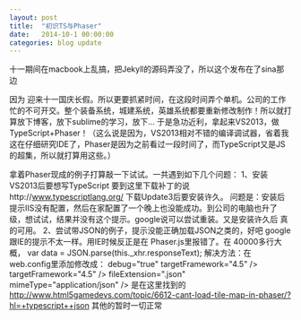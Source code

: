 ```yaml
---
layout: post
title:  "初识TS与Phaser"
date:   2014-10-1 00:00:00
categories: blog update
---
```

十一期间在macbook上乱搞，把Jekyll的源码弄没了，所以这个发布在了sina那边

因为 迎来十一国庆长假。所以更要抓紧时间，在这段时间弄个单机。公司的工作忙的不可开交。整个装备系统，城建系统，英雄系统都要重新修改制作！所以就打算放下博客，放下sublime的学习，放下...
于是急功近利，拿起来VS2013，做TypeScript+Phaser！（这么说是因为，VS2013相对不错的编译调试器，省着我这在仔细研究IDE了，Phaser是因为之前看过一段时间了，而TypeScript又是JS的超集，所以就打算用这些。）

拿着Phaser现成的例子打算敲一下试试。一共遇到如下几个问题：
1、安装VS2013后要想写TypeScript 要到这里下载补丁的说http://www.typescriptlang.org/ 下载Update3后要安装许久。 问题是：安装后提示IIS没有配置，然后在家配置了一个晚上也没能成功。到公司的电脑也升了级，想试试，结果并没有这个提示。google说可以尝试重装。又是安装许久后  真的可用。
2、尝试带JSON的例子，提示没能正确加载JSON之类的，好吧 google 跟IE的提示不太一样。用IE时候反正是在 Phaser.js里报错了。在  40000多行大概， 
var data = JSON.parse(this._xhr.responseText);
解决方法：在web.config里添加修改成：
debug="true" targetFramework="4.5" /> targetFramework="4.5" /> fileExtension=".json" mimeType="application/json" />
是在这里找到的
http://www.html5gamedevs.com/topic/6612-cant-load-tile-map-in-phaser/?hl=+typescript++json
其他的暂时一切正常
